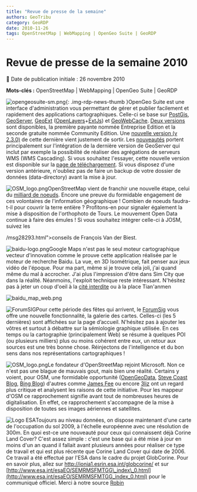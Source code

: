```yaml
---
title: "Revue de presse de la semaine"
authors: GeoTribu
category: GeoRDP
date: 2010-11-26
tags: OpenStreetMap | WebMapping | OpenGeo Suite | GeoRDP
---
```


# Revue de presse de la semaine 2010


:calendar: Date de publication initiale : 26 novembre 2010

**Mots-clés :** OpenStreetMap | WebMapping | OpenGeo Suite | GeoRDP


![opengeosuite-sm.png](https://cdn.geotribu.fr/images/logos-icones/logiciels_librairies/opengeosuite.png){: .img-rdp-news-thumb }OpenGeo Suite est une interface d'administration vous permettant de gérer et publier facilement et rapidement des applications cartographiques. Celle-ci se base sur [PostGis](http://postgis.refractions.net/), [GeoServer](http://geoserver.org/display/GEOS/Welcome), [GeoExt](http://www.geoext.org/) ([OpenLayers](http://openlayers.org/)+[ExtJs](http://www.sencha.com/products/js/)) et [GeoWebCache](http://geowebcache.sourceforge.net/). [Deux versions](http://opengeo.org/products/suite/compare/) sont disponibles, la première payante nommée Entreprise Edition et la seconde gratuite nommée Community Edition. Une [nouvelle version (v 2.3.0)](http://blog.opengeo.org/2010/11/22/opengeo-suite-community-edition-2-3-0-released/) de cette dernière vient justement de sortir. Les [nouveautés](http://opengeo.org/community/suite/whatsnew/) portent principalement sur l'intégration de la dernière version de GeoServer qui inclut par exemple la possibilité de réaliser des agrégations de serveurs WMS (WMS Cascading). Si vous souhaitez l'essayer, cette nouvelle version est disponible sur la [page de téléchargement](http://opengeo.org/community/suite/download/). Si vous disposez d'une version antérieure, n'oubliez pas de faire un backup de votre dossier de données (data-directory) avant la mise à jour.



 ![OSM_logo.png](/sites/default/files/Tuto/img/Blog/OSM/OSM_logo.png)OpenStreetMap vient de franchir une nouvelle étape, celui du [milliard de noeuds](http://www.openstreetmap.org/browse/node/1000000000). Encore une preuve du formidable engagement de ces volontaires de l'information géographique ! Combien de noeuds faudra-t-il pour couvrir la terre entière ? Profitons-en pour signaler également la mise à disposition de l'orthophoto de Tours. Le mouvement Open Data continue à faire des émules ! Si vous souhaitez intégrer celle-ci à JOSM, suivez les [](http:%20%20<span%20id=)

  <!-- document.getElementById('7fcabfe4911afec8b5b8fd80ef54fc7b1cfad1d3').innerHTML = '<a href="&#109;&#97;&#105;&#108;&#116;&#111;&#58;&#47;&#47;&#119;&#119;&#119;&#46;&#109;&#97;&#105;&#108;&#45;&#97;&#114;&#99;&#104;&#105;&#118;&#101;&#46;&#99;&#111;&#109;&#47;&#116;&#97;&#108;&#107;&#45;&#102;&#114;&#64;&#111;&#112;&#101;&#110;&#115;&#116;&#114;&#101;&#101;&#116;&#109;&#97;&#112;&#46;&#111;&#114;&#103;">&#47;&#47;&#119;&#119;&#119;&#46;&#109;&#97;&#105;&#108;&#45;&#97;&#114;&#99;&#104;&#105;&#118;&#101;&#46;&#99;&#111;&#109;&#47;&#116;&#97;&#108;&#107;&#45;&#102;&#114;&#64;&#111;&#112;&#101;&#110;&#115;&#116;&#114;&#101;&#101;&#116;&#109;&#97;&#112;&#46;&#111;&#114;&#103;</a>'; // --> /msg28293.html">conseils de François Van der Biest.



 ![baidu-logo.png](/sites/default/files/Tuto/img/Blog/divers/baidu-logo.png)Google Maps n'est pas le seul moteur cartographique vecteur d'innovation comme le prouve cette application réalisée par le moteur de recherche Baidu. La vue, en 3D Isométrique, fait penser aux jeux vidéo de l'époque. Pour ma part, même si je trouve cela joli, j'ai quand même du mal à accrocher. J'ai plus l'impression d'être dans Sim City que dans la réalité. Néanmoins, l'exploit technique reste intéressant. N'hésitez pas à jeter un coup d'oeil à la [cité interdite](http://j.map.baidu.com/7qvs) ou à la place Tian'anmen

 ![baidu_map_web.png](/sites/default/files/Tuto/img/Blog/divers/baidu_map_web.png)

 ![ForumSIG](/sites/default/files/Tuto/img/Blog/forumsig.png)Pour cette période des fêtes qui arrivent, le [ForumSig](http://www.forumsig.org/) vous offre une nouvelle fonctionnalité, la galerie des cartes. Celles-ci (les 5 dernières) sont affichées sur la page d’accueil. N'hésitez pas à ajouter les vôtres et surtout à débattre sur la sémiologie graphique utilisée. En ces temps ou la cartographie (principalement Web) se résume à quelques POI (ou plusieurs milliers) plus ou moins cohérent entre eux, un retour aux sources est une très bonne chose. Réinjectons de l'intelligence et du bon sens dans nos représentations cartographiques !



 ![OSM_logo.png](/sites/default/files/Tuto/img/Blog/OSM/OSM_logo.png)Le fondateur d'OpenStreetMap rejoint Microsoft. Non ce n'est pas une blague de mauvais gout, mais bien une réalité. Certains y voient, pour OSM, une formidable opportunité ([OpenGeoData](http://opengeodata.org/openstreetmap-founder-steve-coast-joins-bing), [Steve Coast Blog](http://blog.stevecoast.com/im-working-at-microsoft-and-were-donating-ima), [Bing Blog](http://www.bing.com/community/site_blogs/b/maps/archive/2010/11/23/bing-engages-open-maps-community.aspx)) d'autres comme [James Fee](http://www.spatiallyadjusted.com/2010/11/23/what-steve-coasts-move-to-bing-really-means/) ou encore [3liz](http://3liz.com/blog/rldhont/index.php/2010/11/24/352-osm-steve-coast-microsoft) ont un regard plus critique et analysent les raisons de cette initiative. Pour les mappeur d'OSM ce rapprochement signifie avant tout de nombreuses heures de digitalisation. En effet, ce rapprochement s'accompagne de la mise à disposition de toutes ses images aériennes et satellites.



 ![Logo ESA](http://ionia1.esrin.esa.int/template/images/logo.esa.gif)Toujours au niveau données, on dispose maintenant d'une carte de l'occupation du sol 2009, à l'échelle européenne avec une résolution de 300m. En quoi est-ce une nouveauté pour ceux qui connaissent déjà Corine Land Cover? C'est assez simple : c'est une base qui a été mise à jour en moins d'un an quand il fallait avant plusieurs années pour réaliser ce type de travail et qui est plus récente que Corine Land Cover qui date de 2006. Ce travail a été effectué par l'ESA dans le cadre du projet GlobCorine. Pour en savoir plus, allez sur <http://ionia1.esrin.esa.int/globcorine/> et sur [http://www.esa.int/esaEO/SEMRMSFMTGG\_index\_0.html](http://www.esa.int/esaEO/SEMRMSFMTGG_index_0.html) pour le communiqué officiel. Merci à notre source [Robin](http://georezo.net/forum/viewtopic.php?id=70554)
